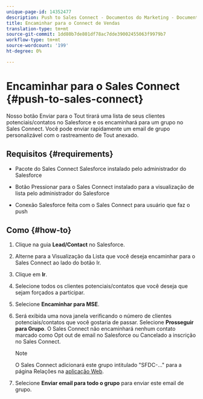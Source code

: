 ```yaml
---
unique-page-id: 14352477
description: Push to Sales Connect - Documentos do Marketing - Documentação do produto
title: Encaminhar para o Connect de Vendas
translation-type: tm+mt
source-git-commit: 1dd80b7de801df78ac7dde39002455063f9979b7
workflow-type: tm+mt
source-wordcount: '199'
ht-degree: 0%

---
```



# Encaminhar para o Sales Connect {#push-to-sales-connect}

Nosso botão Enviar para o Tout tirará uma lista de seus clientes potenciais/contatos no Salesforce e os encaminhará para um grupo no Sales Connect. Você pode enviar rapidamente um email de grupo personalizável com o rastreamento de Tout anexado.

## Requisitos {#requirements}

* Pacote do Sales Connect Salesforce instalado pelo administrador do Salesforce

* Botão Pressionar para o Sales Connect instalado para a visualização de lista pelo administrador do Salesforce

* Conexão Salesforce feita com o Sales Connect para usuário que faz o push

## Como {#how-to}

1. Clique na guia **Lead/Contact** no Salesforce.
1. Alterne para a Visualização da Lista que você deseja encaminhar para o Sales Connect ao lado do botão Ir.
1. Clique em **Ir**.
1. Selecione todos os clientes potenciais/contatos que você deseja que sejam forçados a participar.
1. Selecione **Encaminhar para MSE**.
1. Será exibida uma nova janela verificando o número de clientes potenciais/contatos que você gostaria de passar. Selecione **Prosseguir para Grupo**. O Sales Connect não encaminhará nenhum contato marcado como Opt out de email no Salesforce ou Cancelado a inscrição no Sales Connect.

   >[!NOTE]
   >
   >O Sales Connect adicionará este grupo intitulado &quot;SFDC-...&quot; para a página Relações na [aplicação Web](http://toutapp.com/login).

1. Selecione **Enviar email para todo o grupo** para enviar este email de grupo.
